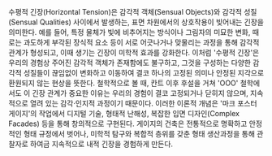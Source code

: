 수평적 긴장(Horizontal Tension)은 감각적 객체(Sensual Objects)와 감각적 성질(Sensual Qualities) 사이에서 발생하는, 표면 차원에서의 상호작용이 빚어내는 긴장을 의미한다. 예를 들어, 특정 물체가 빛에 비추어지는 방식이나 그림자의 미묘한 변화, 때로는 과도하게 부각된 장식적 요소 등이 서로 어긋나거나 맞물리는 과정을 통해 감각적 관계가 형성되고, 이때 생기는 긴장이 미학적 효과를 강화한다. 이처럼 '수평적 긴장'은 우리의 경험상 주어진 감각적 객체가 존재함에도 불구하고, 그것을 구성하는 다양한 감각적 성질들이 끊임없이 변화하고 이동하여 결코 하나의 고정된 의미나 안정된 지각으로 환원되지 않는 현상을 뜻한다. 철학적으로 볼 때, 칸트 이후 후설을 거쳐 'OOO' 철학에서도 이 긴장 관계가 중요한 이유는 우리의 경험이 결코 고정되거나 닫히지 않으며, 지속적으로 열려 있는 감각·인지적 과정이기 때문이다. 이러한 이론적 개념은 '마크 포스터 게이지'의 작업에서 디지털 기술, 형태적 난해성, 복잡한 입면 디자인(Complex Facades) 등을 통해 창의적으로 구현된다. 게이지의 건축은 전통적으로 명확하고 안정적인 형태 규정에서 벗어나, 미학적 탐구와 복합적 층위를 갖춘 형태 생산과정을 통해 관찰자로 하여금 지속적으로 내적 긴장을 경험하게 만든다.
